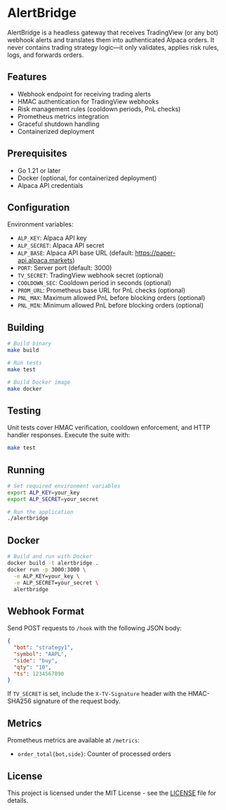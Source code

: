 # AlertBridge

AlertBridge is a headless gateway that receives TradingView (or any bot) webhook alerts and translates them into authenticated Alpaca orders. It never contains trading strategy logic—it only validates, applies risk rules, logs, and forwards orders.

## Features

- Webhook endpoint for receiving trading alerts
- HMAC authentication for TradingView webhooks
- Risk management rules (cooldown periods, PnL checks)
- Prometheus metrics integration
- Graceful shutdown handling
- Containerized deployment

## Prerequisites

- Go 1.21 or later
- Docker (optional, for containerized deployment)
- Alpaca API credentials

## Configuration

Environment variables:

- `ALP_KEY`: Alpaca API key
- `ALP_SECRET`: Alpaca API secret
- `ALP_BASE`: Alpaca API base URL (default: https://paper-api.alpaca.markets)
- `PORT`: Server port (default: 3000)
- `TV_SECRET`: TradingView webhook secret (optional)
- `COOLDOWN_SEC`: Cooldown period in seconds (optional)
- `PROM_URL`: Prometheus base URL for PnL checks (optional)
- `PNL_MAX`: Maximum allowed PnL before blocking orders (optional)
- `PNL_MIN`: Minimum allowed PnL before blocking orders (optional)

## Building

```bash
# Build binary
make build

# Run tests
make test

# Build Docker image
make docker
```

## Testing

Unit tests cover HMAC verification, cooldown enforcement, and HTTP handler
responses. Execute the suite with:

```bash
make test
```

## Running

```bash
# Set required environment variables
export ALP_KEY=your_key
export ALP_SECRET=your_secret

# Run the application
./alertbridge
```

## Docker

```bash
# Build and run with Docker
docker build -t alertbridge .
docker run -p 3000:3000 \
  -e ALP_KEY=your_key \
  -e ALP_SECRET=your_secret \
  alertbridge
```

## Webhook Format

Send POST requests to `/hook` with the following JSON body:

```json
{
  "bot": "strategy1",
  "symbol": "AAPL",
  "side": "buy",
  "qty": "10",
  "ts": 1234567890
}
```

If `TV_SECRET` is set, include the `X-TV-Signature` header with the HMAC-SHA256 signature of the request body.

## Metrics

Prometheus metrics are available at `/metrics`:

- `order_total{bot,side}`: Counter of processed orders

## License

This project is licensed under the MIT License - see the [LICENSE](LICENSE) file for details.

